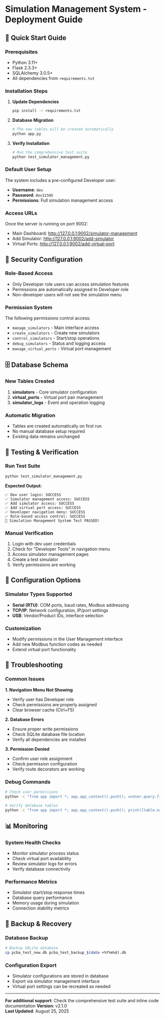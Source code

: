 # Simulation Management System - Deployment Guide

## 🚀 **Quick Start Guide**

### **Prerequisites**
- Python 3.11+
- Flask 2.3.3+
- SQLAlchemy 3.0.5+
- All dependencies from `requirements.txt`

### **Installation Steps**

1. **Update Dependencies**
   ```bash
   pip install -r requirements.txt
   ```

2. **Database Migration**
   ```bash
   # The new tables will be created automatically
   python app.py
   ```

3. **Verify Installation**
   ```bash
   # Run the comprehensive test suite
   python test_simulator_management.py
   ```

### **Default User Setup**

The system includes a pre-configured Developer user:
- **Username**: `dev`
- **Password**: `dev12345`  
- **Permissions**: Full simulation management access

### **Access URLs**

Once the server is running on port 9002:
- Main Dashboard: http://127.0.0.1:9002/simulator-management
- Add Simulator: http://127.0.0.1:9002/add-simulator
- Virtual Ports: http://127.0.0.1:9002/add-virtual-port

## 🔐 **Security Configuration**

### **Role-Based Access**
- Only Developer role users can access simulation features
- Permissions are automatically assigned to Developer role
- Non-developer users will not see the simulation menu

### **Permission System**
The following permissions control access:
- `manage_simulators` - Main interface access
- `create_simulators` - Create new simulators
- `control_simulators` - Start/stop operations
- `debug_simulators` - Status and logging access
- `manage_virtual_ports` - Virtual port management

## 🗄️ **Database Schema**

### **New Tables Created**
1. **simulators** - Core simulator configuration
2. **virtual_ports** - Virtual port pair management  
3. **simulator_logs** - Event and operation logging

### **Automatic Migration**
- Tables are created automatically on first run
- No manual database setup required
- Existing data remains unchanged

## 🧪 **Testing & Verification**

### **Run Test Suite**
```bash
python test_simulator_management.py
```

**Expected Output:**
```
✅ Dev user login: SUCCESS
✅ Simulator management access: SUCCESS
✅ Add simulator access: SUCCESS  
✅ Add virtual port access: SUCCESS
✅ Developer navigation menu: SUCCESS
✅ Role-based access control: SUCCESS
🎉 Simulation Management System Test PASSED!
```

### **Manual Verification**
1. Login with dev user credentials
2. Check for "Developer Tools" in navigation menu
3. Access simulator management pages
4. Create a test simulator
5. Verify permissions are working

## 🔧 **Configuration Options**

### **Simulator Types Supported**
- **Serial (RTU)**: COM ports, baud rates, Modbus addressing
- **TCP/IP**: Network configuration, IP/port settings
- **USB**: Vendor/Product IDs, interface selection

### **Customization**
- Modify permissions in the User Management interface
- Add new Modbus function codes as needed
- Extend virtual port functionality

## 🐛 **Troubleshooting**

### **Common Issues**

**1. Navigation Menu Not Showing**
- Verify user has Developer role
- Check permissions are properly assigned
- Clear browser cache (Ctrl+F5)

**2. Database Errors**
- Ensure proper write permissions
- Check SQLite database file location
- Verify all dependencies are installed

**3. Permission Denied**
- Confirm user role assignment
- Check permission configuration
- Verify route decorators are working

### **Debug Commands**
```bash
# Check user permissions
python -c "from app import *; app.app_context().push(); u=User.query.filter_by(username='dev').first(); print(f'Permissions: {u.get_permissions()}')"

# Verify database tables
python -c "from app import *; app.app_context().push(); print([table.name for table in db.Model.metadata.tables.values()])"
```

## 📊 **Monitoring**

### **System Health Checks**
- Monitor simulator process status
- Check virtual port availability  
- Review simulator logs for errors
- Verify database connectivity

### **Performance Metrics**
- Simulator start/stop response times
- Database query performance
- Memory usage during simulation
- Connection stability metrics

## 🔄 **Backup & Recovery**

### **Database Backup**
```bash
# Backup SQLite database
cp pcba_test_new.db pcba_test_backup_$(date +%Y%m%d).db
```

### **Configuration Export**
- Simulator configurations are stored in database
- Export via simulator management interface
- Virtual port settings can be recreated as needed

---

**For additional support**: Check the comprehensive test suite and inline code documentation
**Version**: v2.1.0  
**Last Updated**: August 25, 2025